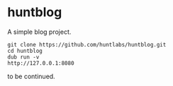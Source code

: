 # huntblog
A simple blog project.

    git clone https://github.com/huntlabs/huntblog.git
    cd huntblog
    dub run -v
    http://127.0.0.1:8080
    
to be continued.